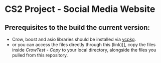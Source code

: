 # CS2 Project - Social Media Website

## Prerequisites to the build the current version:
- Crow, boost and asio libraries should be installed via [vcpkg](https://learn.microsoft.com/en-us/vcpkg/get_started/get-started?pivots=shell-cmd).
- or you can access the files directly through this (link)[], copy the files inside *CrowTest - Copy* to your local directory, alongside the files you pulled from this repository.

